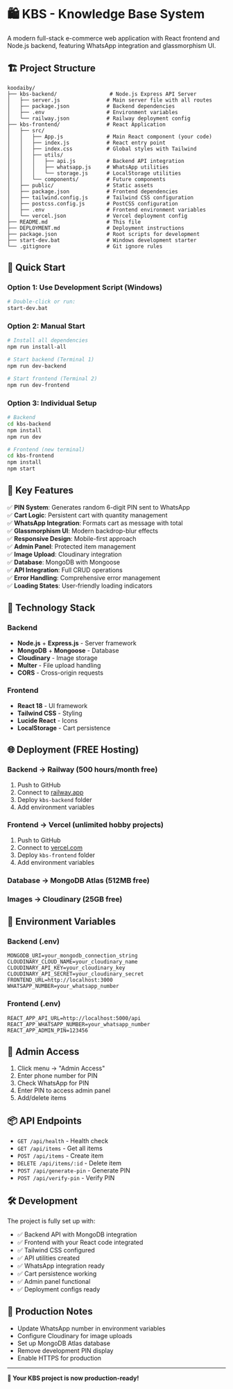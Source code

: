 # 🛍️ KBS - Knowledge Base System

A modern full-stack e-commerce web application with React frontend and Node.js backend, featuring WhatsApp integration and glassmorphism UI.

## 🏗️ Project Structure

```
koodaiby/
├── kbs-backend/                 # Node.js Express API Server
│   ├── server.js               # Main server file with all routes
│   ├── package.json            # Backend dependencies
│   ├── .env                    # Environment variables
│   └── railway.json            # Railway deployment config
├── kbs-frontend/               # React Application
│   ├── src/
│   │   ├── App.js              # Main React component (your code)
│   │   ├── index.js            # React entry point
│   │   ├── index.css           # Global styles with Tailwind
│   │   ├── utils/
│   │   │   ├── api.js          # Backend API integration
│   │   │   ├── whatsapp.js     # WhatsApp utilities
│   │   │   └── storage.js      # LocalStorage utilities
│   │   └── components/         # Future components
│   ├── public/                 # Static assets
│   ├── package.json            # Frontend dependencies
│   ├── tailwind.config.js      # Tailwind CSS configuration
│   ├── postcss.config.js       # PostCSS configuration
│   ├── .env                    # Frontend environment variables
│   └── vercel.json             # Vercel deployment config
├── README.md                   # This file
├── DEPLOYMENT.md               # Deployment instructions
├── package.json                # Root scripts for development
├── start-dev.bat               # Windows development starter
└── .gitignore                  # Git ignore rules
```

## 🚀 Quick Start

### Option 1: Use Development Script (Windows)
```bash
# Double-click or run:
start-dev.bat
```

### Option 2: Manual Start
```bash
# Install all dependencies
npm run install-all

# Start backend (Terminal 1)
npm run dev-backend

# Start frontend (Terminal 2)
npm run dev-frontend
```

### Option 3: Individual Setup
```bash
# Backend
cd kbs-backend
npm install
npm run dev

# Frontend (new terminal)
cd kbs-frontend
npm install
npm start
```

## 🎯 Key Features

✅ **PIN System**: Generates random 6-digit PIN sent to WhatsApp  
✅ **Cart Logic**: Persistent cart with quantity management  
✅ **WhatsApp Integration**: Formats cart as message with total  
✅ **Glassmorphism UI**: Modern backdrop-blur effects  
✅ **Responsive Design**: Mobile-first approach  
✅ **Admin Panel**: Protected item management  
✅ **Image Upload**: Cloudinary integration  
✅ **Database**: MongoDB with Mongoose  
✅ **API Integration**: Full CRUD operations  
✅ **Error Handling**: Comprehensive error management  
✅ **Loading States**: User-friendly loading indicators  

## 🔧 Technology Stack

### Backend
- **Node.js** + **Express.js** - Server framework
- **MongoDB** + **Mongoose** - Database
- **Cloudinary** - Image storage
- **Multer** - File upload handling
- **CORS** - Cross-origin requests

### Frontend
- **React 18** - UI framework
- **Tailwind CSS** - Styling
- **Lucide React** - Icons
- **LocalStorage** - Cart persistence

## 🌐 Deployment (FREE Hosting)

### Backend → Railway (500 hours/month free)
1. Push to GitHub
2. Connect to [railway.app](https://railway.app)
3. Deploy `kbs-backend` folder
4. Add environment variables

### Frontend → Vercel (unlimited hobby projects)
1. Push to GitHub  
2. Connect to [vercel.com](https://vercel.com)
3. Deploy `kbs-frontend` folder
4. Add environment variables

### Database → MongoDB Atlas (512MB free)
### Images → Cloudinary (25GB free)

## 📱 Environment Variables

### Backend (.env)
```env
MONGODB_URI=your_mongodb_connection_string
CLOUDINARY_CLOUD_NAME=your_cloudinary_name
CLOUDINARY_API_KEY=your_cloudinary_key
CLOUDINARY_API_SECRET=your_cloudinary_secret
FRONTEND_URL=http://localhost:3000
WHATSAPP_NUMBER=your_whatsapp_number
```

### Frontend (.env)
```env
REACT_APP_API_URL=http://localhost:5000/api
REACT_APP_WHATSAPP_NUMBER=your_whatsapp_number
REACT_APP_ADMIN_PIN=123456
```

## 🔐 Admin Access

1. Click menu → "Admin Access"
2. Enter phone number for PIN
3. Check WhatsApp for PIN
4. Enter PIN to access admin panel
5. Add/delete items

## 📦 API Endpoints

- `GET /api/health` - Health check
- `GET /api/items` - Get all items
- `POST /api/items` - Create item
- `DELETE /api/items/:id` - Delete item
- `POST /api/generate-pin` - Generate PIN
- `POST /api/verify-pin` - Verify PIN

## 🛠️ Development

The project is fully set up with:
- ✅ Backend API with MongoDB integration
- ✅ Frontend with your React code integrated
- ✅ Tailwind CSS configured
- ✅ API utilities created
- ✅ WhatsApp integration ready
- ✅ Cart persistence working
- ✅ Admin panel functional
- ✅ Deployment configs ready

## 🚨 Production Notes

- Update WhatsApp number in environment variables
- Configure Cloudinary for image uploads
- Set up MongoDB Atlas database
- Remove development PIN display
- Enable HTTPS for production

---

**🎉 Your KBS project is now production-ready!**